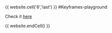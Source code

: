 {{ website.cell('6','last') }}
#Keyframes-playground

Check it [here](http://develost.com/apps/keyframes-playground/last/)


{{ website.endCell() }}